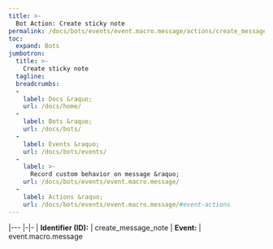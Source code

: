 ```yaml
---
title: >-
  Bot Action: Create sticky note
permalink: /docs/bots/events/event.macro.message/actions/create_message_note/
toc:
  expand: Bots
jumbotron:
  title: >-
    Create sticky note
  tagline: 
  breadcrumbs:
  -
    label: Docs &raquo;
    url: /docs/home/
  -
    label: Bots &raquo;
    url: /docs/bots/
  -
    label: Events &raquo;
    url: /docs/bots/events/
  -
    label: >-
      Record custom behavior on message &raquo;
    url: /docs/bots/events/event.macro.message/
  -
    label: Actions &raquo;
    url: /docs/bots/events/event.macro.message/#event-actions
---
```


|---
|-|-
| **Identifier (ID):** | create_message_note
| **Event:** | event.macro.message
